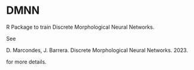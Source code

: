 # DMNN
R Package to train Discrete Morphological Neural Networks.

See 

D. Marcondes, J. Barrera. Discrete Morphological Neural Networks. 2023.

for more details.
